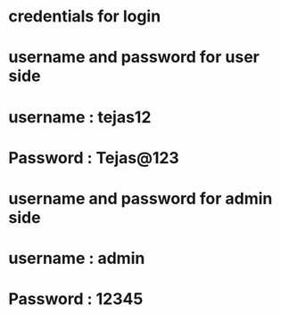 # credentials for login

# username and password for user side
# username : tejas12 
# Password : Tejas@123

# username and password for admin side
# username : admin
# Password : 12345
